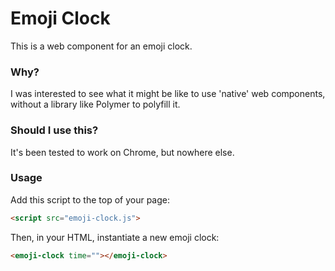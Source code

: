 # Emoji Clock

This is a web component for an emoji clock.

### Why?

I was interested to see what it might be like to use 'native' web components, without a library
like Polymer to polyfill it.

### Should I use this?

It's been tested to work on Chrome, but nowhere else.

### Usage

Add this script to the top of your page:

```html
<script src="emoji-clock.js">
```

Then, in your HTML, instantiate a new emoji clock:

```html
<emoji-clock time=""></emoji-clock>
```
